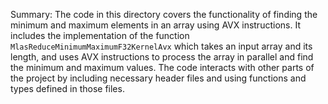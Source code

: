 Summary:
The code in this directory covers the functionality of finding the minimum and maximum elements in an array using AVX instructions. It includes the implementation of the function `MlasReduceMinimumMaximumF32KernelAvx` which takes an input array and its length, and uses AVX instructions to process the array in parallel and find the minimum and maximum values. The code interacts with other parts of the project by including necessary header files and using functions and types defined in those files.